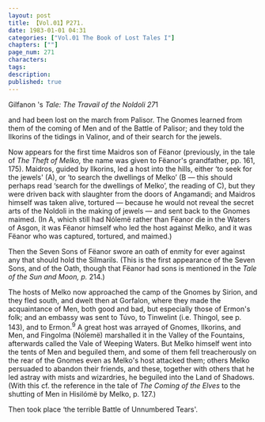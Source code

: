 ```yaml
---
layout: post
title: 【Vol.01】P271.
date: 1983-01-01 04:31
categories: ["Vol.01 The Book of Lost Tales I"]
chapters: [""]
page_num: 271
characters: 
tags: 
description: 
published: true
---
```


<p style="text-indent: 0;">
Gilfanon 's <I>Tale: The Travail of the Noldoli    27</I>1
</p>

and had been lost on the march from Palisor. The Gnomes learned from them of the coming of Men and of the Battle of Palisor; and they told the Ilkorins of the tidings in Valinor, and of their search for the jewels.

Now appears for the first time Maidros son of Fëanor (previously, in the tale of <I>The Theft of Melko, </I>the name was given to Fëanor's grandfather, pp. 161, 175). Maidros, guided by Ilkorins, led a host into the hills, either ‘to seek for the jewels' (A), or ‘to search the dwellings of Melko’ (B — this should perhaps read ‘search for the dwellings of Melko’, the reading of C), but they were driven back with slaughter from the doors of Angamandi; and Maidros himself was taken alive, tortured — because he would not reveal the secret arts of the Noldoli in the making of jewels — and sent back to the Gnomes maimed. (In A, which still had Nólemë rather than Fëanor die in the Waters of Asgon, it was Fëanor himself who led the host against Melko, and it was Fëanor who was captured, tortured, and maimed.)

Then the Seven Sons of Fëanor swore an oath of enmity for ever against any that should hold the Silmarils. (This is the first appearance of the Seven Sons, and of the Oath, though that Fëanor had sons is mentioned in the <I>Tale of the Sun and Moon, p. </I>214.)

The hosts of Melko now approached the camp of the Gnomes by Sirion, and they fled south, and dwelt then at Gorfalon, where they made the acquaintance of Men, both good and bad, but especially those of Ermon's folk; and an embassy was sent to Túvo, to Tinwelint (i.e. Thingol, see p. 143), and to Ermon.<SUP>9</SUP> A great host was arrayed of Gnomes, Ilkorins, and Men, and Fingolma (Nólemë) marshalled it in the Valley of the Fountains, afterwards called the Vale of Weeping Waters. But Melko himself went into the tents of Men and beguiled them, and some of them fell treacherously on the rear of the Gnomes even as Melko's host attacked them; others Melko persuaded to abandon their friends, and these, together with others that he led astray with mists and wizardries, he beguiled into the Land of Shadows. (With this cf. the reference in the tale of <I>The Coming of the Elves </I>to the shutting of Men in Hisilómë by Melko, p. 127.)

Then took place ‘the terrible Battle of Unnumbered Tears'.

